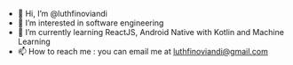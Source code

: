 - 👋 Hi, I’m @luthfinoviandi
- 👀 I’m interested in software engineering
- 🌱 I’m currently learning ReactJS, Android Native with Kotlin and Machine Learning
- 📫 How to reach me : you can email me at luthfinoviandi@gmail.com

<!---
luthfinoviandi/luthfinoviandi is a ✨ special ✨ repository because its `README.md` (this file) appears on your GitHub profile.
You can click the Preview link to take a look at your changes.
--->
